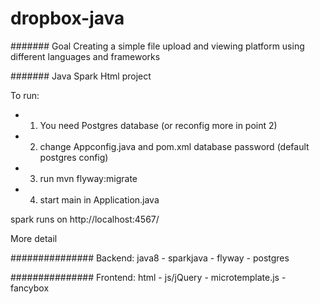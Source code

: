 # dropbox-java

####### Goal
Creating a simple file upload and viewing platform using different languages and frameworks

####### Java Spark Html project

To run:
* 1) You need Postgres database (or reconfig more in point 2)
* 2) change Appconfig.java and pom.xml database password (default postgres config)
* 3) run mvn flyway:migrate
* 4) start main in Application.java

spark runs on http://localhost:4567/


More detail

############### Backend: java8 - sparkjava - flyway - postgres

############### Frontend: html - js/jQuery - microtemplate.js - fancybox
